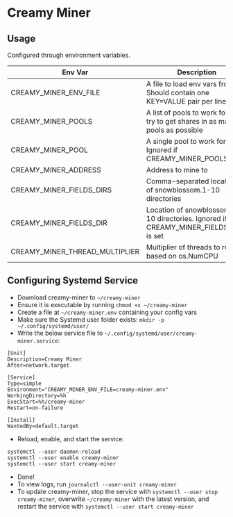 # Creamy Miner

## Usage

Configured through environment variables.

| Env Var                        | Description                                                                          | Default                                  | Example Value                            |
|--------------------------------|--------------------------------------------------------------------------------------|------------------------------------------|------------------------------------------|
| CREAMY_MINER_ENV_FILE          | A file to load env vars from  Should contain one KEY=VALUE pair per line             | (none)                                   | /etc/creamy-miner.env                    |
| CREAMY_MINER_POOLS             | A list of pools to work for  Will try to get shares in as many pools as possible     | (none)                                   | localhost:23380,127.0.0.1:23380          |
| CREAMY_MINER_POOL              | A single pool to work for  Ignored if CREAMY_MINER_POOLS is set                      | localhost:23380                          | localhost:23380                          |
| CREAMY_MINER_ADDRESS           | Address to mine to                                                                   | c04rt84spfjc9xy88snx5r256qv0tmy664zcdrnc | c04rt84spfjc9xy88snx5r256qv0tmy664zcdrnc |
| CREAMY_MINER_FIELDS_DIRS       | Comma-separated locations of snowblossom.1-10 directories                            | (none)                                   | ./fields,/otherdrive/fields              |
| CREAMY_MINER_FIELDS_DIR        | Location of snowblossom.1-10 directories. Ignored if CREAMY_MINER_FIELDS_DIRS is set | fields                                   | /etc/snowblossom/fields/mainnet          |
| CREAMY_MINER_THREAD_MULTIPLIER | Multiplier of threads to run based on os.NumCPU                                      | 10                                       | 1                                        |     

## Configuring Systemd Service

- Download creamy-miner to `~/creamy-miner`
- Ensure it is executable by running `chmod +x ~/creamy-miner`
- Create a file at `~/creamy-miner.env` containing your config vars
- Make sure the Systemd user folder exists: `mkdir -p ~/.config/systemd/user/`
- Write the below service file to `~/.config/systemd/user/creamy-miner.service`:

```
[Unit]
Description=Creamy Miner
After=network.target

[Service]
Type=simple
Environment="CREAMY_MINER_ENV_FILE=creamy-miner.env"
WorkingDirectory=%h
ExecStart=%h/creamy-miner
Restart=on-failure

[Install]
WantedBy=default.target
```

- Reload, enable, and start the service:

```
systemctl --user daemon-reload
systemctl --user enable creamy-miner
systemctl --user start creamy-miner
```

- Done!
- To view logs, run `journalctl --user-unit creamy-miner`
- To update creamy-miner, stop the service with `systemctl --user stop creamy-miner`, overwrite `~/creamy-miner` with the latest version, and restart the service with `systemctl --user start creamy-miner`
